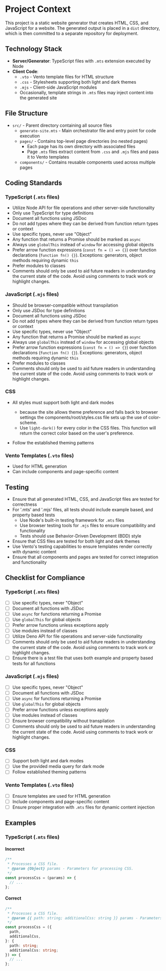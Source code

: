 # Project Context

This project is a static website generator that creates HTML, CSS, and JavaScript for a website. The generated output is placed in a `dist` directory, which is then committed to a separate repository for deployment.

## Technology Stack

- **Server/Generator**: TypeScript files with `.mts` extension executed by Node
- **Client Code**:
  - `.vto` - Vento template files for HTML structure
  - `.css` - Stylesheets supporting both light and dark themes
  - `.mjs` - Client-side JavaScript modules
  - Occasionally, template strings in `.mts` files may inject content into the generated site

## File Structure

- `src/` - Parent directory containing all source files
  - `generate-site.mts` - Main orchestrator file and entry point for code execution
  - `pages/` - Contains top-level page directories (no nested pages)
    - Each page has its own directory with associated files
    - Page `.mts` files extract content from `.css` and `.mjs` files and pass it to Vento templates
  - `components/` - Contains reusable components used across multiple pages

## Coding Standards

### TypeScript (`.mts` files)

- Utilize Node API for file operations and other server-side functionality
- Only use TypeScript for type definitions
- Document all functions using JSDoc
- Do not add types where they can be derived from function return types or context
- Use specific types, never use "Object"
- Any function that returns a Promise should be marked as `async`
- Always use `globalThis` instead of `window` for accessing global objects
- Prefer arrow function expressions (`const fn = () => {}`) over function declarations (`function fn() {}`). Exceptions: generators, object methods requiring dynamic `this`
- Prefer modules to classes
- Comments should only be used to aid future readers in understanding the current state of the code. Avoid using comments to track work or highlight changes.

### JavaScript (`.mjs` files)

- Should be browser-compatible without transpilation
- Only use JSDoc for type definitions
- Document all functions using JSDoc
- Do not add types where they can be derived from function return types or context
- Use specific types, never use "Object"
- Any function that returns a Promise should be marked as `async`
- Always use `globalThis` instead of `window` for accessing global objects
- Prefer arrow function expressions (`const fn = () => {}`) over function declarations (`function fn() {}`). Exceptions: generators, object methods requiring dynamic `this`
- Prefer modules to classes
- Comments should only be used to aid future readers in understanding the current state of the code. Avoid using comments to track work or highlight changes.

### CSS

- All styles must support both light and dark modes
  - because the site allows theme preference and falls back to browser settings the components/root/styles.css file sets up the use of color-scheme.
  - Use `light-dark()` for every color in the CSS files. This function will return the correct color based on the user's preference.

- Follow the established theming patterns

### Vento Templates (`.vto` files)

- Used for HTML generation
- Can include components and page-specific content

## Testing

- Ensure that all generated HTML, CSS, and JavaScript files are tested for correctness
- For '.mts' and '.mjs' files, all tests should include example based, and property based tests
  - Use Node's built-in testing framework for `.mts` files
  - Use browser testing tools for `.mjs` files to ensure compatibility and functionality
  - Tests should use Behavior-Driven Development (BDD) style
- Ensure that CSS files are tested for both light and dark themes
- Use Vento's testing capabilities to ensure templates render correctly with dynamic content
- Ensure that all components and pages are tested for correct integration and functionality

## Checklist for Compliance

### TypeScript (`.mts` files)

- [ ] Use specific types, never "Object"
- [ ] Document all functions with JSDoc
- [ ] Use `async` for functions returning a Promise
- [ ] Use `globalThis` for global objects
- [ ] Prefer arrow functions unless exceptions apply
- [ ] Use modules instead of classes
- [ ] Utilize Deno API for file operations and server-side functionality
- [ ] Comments should only be used to aid future readers in understanding the current state of the code. Avoid using comments to track work or highlight changes.
- [ ] Ensure there is a test file that uses both example and property based tests for all functions

### JavaScript (`.mjs` files)

- [ ] Use specific types, never "Object"
- [ ] Document all functions with JSDoc
- [ ] Use `async` for functions returning a Promise
- [ ] Use `globalThis` for global objects
- [ ] Prefer arrow functions unless exceptions apply
- [ ] Use modules instead of classes
- [ ] Ensure browser compatibility without transpilation
- [ ] Comments should only be used to aid future readers in understanding the current state of the code. Avoid using comments to track work or highlight changes.

### CSS

- [ ] Support both light and dark modes
- [ ] Use the provided media query for dark mode
- [ ] Follow established theming patterns

### Vento Templates (`.vto` files)

- [ ] Ensure templates are used for HTML generation
- [ ] Include components and page-specific content
- [ ] Ensure proper integration with `.mts` files for dynamic content injection

## Examples

### TypeScript (`.mts` files)

#### Incorrect

```typescript
/**
 * Processes a CSS file.
 * @param {Object} params - Parameters for processing CSS.
 */
const processCss = (params) => {
  // ...
};
```

#### Correct

```typescript
/**
 * Processes a CSS file.
 * @param {{ path: string; additionalCss: string }} params - Parameters for processing CSS.
 */
const processCss = ({
  path,
  additionalCss,
}: {
  path: string;
  additionalCss: string;
}) => {
  // ...
};
```
